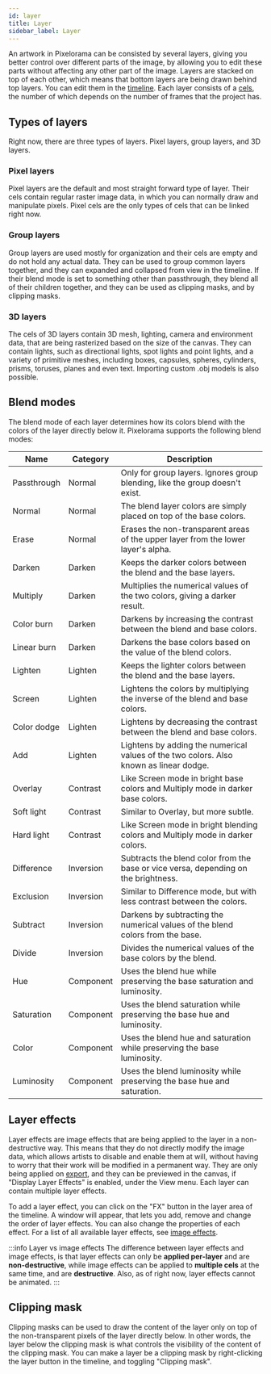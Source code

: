 ```yaml
---
id: layer
title: Layer
sidebar_label: Layer
---
```


An artwork in Pixelorama can be consisted by several layers, giving you better control over different parts of the image, by allowing you to edit these parts without affecting any other part of the image. Layers are stacked on top of each other, which means that bottom layers are being drawn behind top layers. You can edit them in the [timeline](../user_manual/user_interface/timeline). Each layer consists of a [cels](cel), the number of which depends on the number of frames that the project has.

## Types of layers
Right now, there are three types of layers. Pixel layers, group layers, and 3D layers.

### Pixel layers
Pixel layers are the default and most straight forward type of layer. Their cels contain regular raster image data, in which you can normally draw and manipulate pixels. Pixel cels are the only types of cels that can be linked right now.

### Group layers
Group layers are used mostly for organization and their cels are empty and do not hold any actual data. They can be used to group common layers together, and they can expanded and collapsed from view in the timeline. If their blend mode is set to something other than passthrough, they blend all of their children together, and they can be used as clipping masks, and by clipping masks.

### 3D layers
The cels of 3D layers contain 3D mesh, lighting, camera and environment data, that are being rasterized based on the size of the canvas. They can contain lights, such as directional lights, spot lights and point lights, and a variety of primitive meshes, including boxes, capsules, spheres, cylinders, prisms, toruses, planes and even text. Importing custom .obj models is also possible.

## Blend modes
The blend mode of each layer determines how its colors blend with the colors of the layer directly below it. Pixelorama supports the following blend modes:

| Name      | Category | Description |
| ----------- | ----------- | ----------- |
| Passthrough | Normal | Only for group layers. Ignores group blending, like the group doesn't exist. |
| Normal | Normal | The blend layer colors are simply placed on top of the base colors. |
| Erase | Normal | Erases the non-transparent areas of the upper layer from the lower layer's alpha. |
| Darken | Darken | Keeps the darker colors between the blend and the base layers. |
| Multiply | Darken | Multiplies the numerical values of the two colors, giving a darker result. |
| Color burn | Darken | Darkens by increasing the contrast between the blend and base colors. |
| Linear burn | Darken | Darkens the base colors based on the value of the blend colors. |
| Lighten | Lighten | Keeps the lighter colors between the blend and the base layers. |
| Screen | Lighten | Lightens the colors by multiplying the inverse of the blend and base colors. |
| Color dodge | Lighten | Lightens by decreasing the contrast between the blend and base colors. |
| Add | Lighten | Lightens by adding the numerical values of the two colors. Also known as linear dodge. |
| Overlay | Contrast | Like Screen mode in bright base colors and Multiply mode in darker base colors. |
| Soft light | Contrast | Similar to Overlay, but more subtle. |
| Hard light | Contrast | Like Screen mode in bright blending colors and Multiply mode in darker colors. |
| Difference | Inversion | Subtracts the blend color from the base or vice versa, depending on the brightness. |
| Exclusion | Inversion | Similar to Difference mode, but with less contrast between the colors. |
| Subtract | Inversion | Darkens by subtracting the numerical values of the blend colors from the base. |
| Divide | Inversion | Divides the numerical values of the base colors by the blend. |
| Hue | Component | Uses the blend hue while preserving the base saturation and luminosity. |
| Saturation | Component | Uses the blend saturation while preserving the base hue and luminosity. |
| Color | Component | Uses the blend hue and saturation while preserving the base luminosity. |
| Luminosity | Component | Uses the blend luminosity while preserving the base hue and saturation. |

## Layer effects
Layer effects are image effects that are being applied to the layer in a non-destructive way. This means that they do not directly modify the image data, which allows artists to disable and enable them at will, without having to worry that their work will be modified in a permanent way. They are only being applied on [export](../user_manual/save_and_export), and they can be previewed in the canvas, if "Display Layer Effects" is enabled, under the View menu. Each layer can contain multiple layer effects.

To add a layer effect, you can click on the "FX" button in the layer area of the timeline. A window will appear, that lets you add, remove and change the order of layer effects. You can also change the properties of each effect. For a list of all available layer effects, see [image effects](../user_manual/image_effects#list-of-image-effects).

:::info Layer vs image effects
The difference between layer effects and image effects, is that layer effects can only be **applied per-layer** and are **non-destructive**, while image effects can be applied to **multiple cels** at the same time, and are **destructive**. Also, as of right now, layer effects cannot be animated.
:::

## Clipping mask
Clipping masks can be used to draw the content of the layer only on top of the non-transparent pixels of the layer directly below. In other words, the layer below the clipping mask is what controls the visibility of the content of the clipping mask. You can make a layer be a clipping mask by right-clicking the layer button in the timeline, and toggling "Clipping mask".